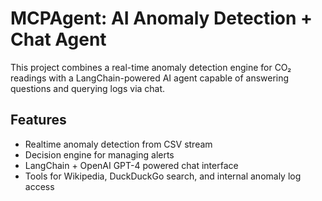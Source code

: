 # MCPAgent: AI Anomaly Detection + Chat Agent

This project combines a real-time anomaly detection engine for CO₂ readings with a LangChain-powered AI agent capable of answering questions and querying logs via chat.

## Features
- Realtime anomaly detection from CSV stream
- Decision engine for managing alerts
- LangChain + OpenAI GPT-4 powered chat interface
- Tools for Wikipedia, DuckDuckGo search, and internal anomaly log access

